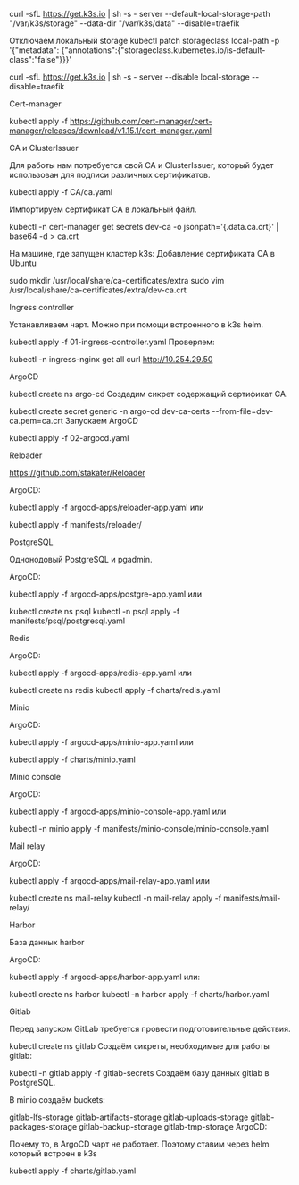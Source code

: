curl -sfL https://get.k3s.io | sh -s - server --default-local-storage-path "/var/k3s/storage" --data-dir "/var/k3s/data" --disable=traefik

Отключаем локальный storage
kubectl patch storageclass local-path -p '{"metadata": {"annotations":{"storageclass.kubernetes.io/is-default-class":"false"}}}'


curl -sfL https://get.k3s.io | sh -s - server --disable local-storage --disable=traefik

Cert-manager

kubectl apply -f https://github.com/cert-manager/cert-manager/releases/download/v1.15.1/cert-manager.yaml

CA и ClusterIssuer

Для работы нам потребуется свой CA и ClusterIssuer, который будет использован для подписи различных сертификатов.

kubectl apply -f CA/ca.yaml

Импортируем сертификат CA в локальный файл.

kubectl -n cert-manager get secrets dev-ca -o jsonpath='{.data.ca\.crt}' | base64 -d > ca.crt

На машине, где запущен кластер k3s:
Добавление сертификата CA в Ubuntu

sudo mkdir /usr/local/share/ca-certificates/extra
sudo vim /usr/local/share/ca-certificates/extra/dev-ca.crt


Ingress controller

Устанавливаем чарт. Можно при помощи встроенного в k3s helm.

kubectl apply -f 01-ingress-controller.yaml
Проверяем:

kubectl -n ingress-nginx get all
curl http://10.254.29.50

ArgoCD

kubectl create ns argo-cd
Создадим сикрет содержащий сертификат CA.

kubectl create secret generic -n argo-cd dev-ca-certs --from-file=dev-ca.pem=ca.crt
Запускаем ArgoCD

kubectl apply -f 02-argocd.yaml

Reloader

https://github.com/stakater/Reloader

ArgoCD:

kubectl apply -f argocd-apps/reloader-app.yaml
или

kubectl apply -f manifests/reloader/

PostgreSQL

Однонодовый PostgreSQL и pgadmin.

ArgoCD:

kubectl apply -f argocd-apps/postgre-app.yaml
или

kubectl create ns psql
kubectl -n psql apply -f manifests/psql/postgresql.yaml

Redis

ArgoCD:

kubectl apply -f argocd-apps/redis-app.yaml
или

kubectl create ns redis
kubectl apply -f charts/redis.yaml

Minio

ArgoCD:

kubectl apply -f argocd-apps/minio-app.yaml
или

kubectl apply -f charts/minio.yaml

Minio console

ArgoCD:

kubectl apply -f argocd-apps/minio-console-app.yaml
или

kubectl -n minio apply -f manifests/minio-console/minio-console.yaml

Mail relay

ArgoCD:

kubectl apply -f argocd-apps/mail-relay-app.yaml
или

kubectl create ns mail-relay
kubectl -n mail-relay apply -f manifests/mail-relay/

Harbor

База данных harbor

ArgoCD:

kubectl apply -f argocd-apps/harbor-app.yaml
или:

kubectl create ns harbor
kubectl -n harbor apply -f charts/harbor.yaml

Gitlab

Перед запуском GitLab требуется провести подготовительные действия.

kubectl create ns gitlab
Создаём сикреты, необходимые для работы gitlab:

kubectl -n gitlab apply -f gitlab-secrets
Создаём базу данных gitlab в PostgreSQL.

В minio создаём buckets:

gitlab-lfs-storage
gitlab-artifacts-storage
gitlab-uploads-storage
gitlab-packages-storage
gitlab-backup-storage
gitlab-tmp-storage
ArgoCD:

Почему то, в ArgoCD чарт не работает. Поэтому ставим через helm который встроен в k3s

kubectl apply -f charts/gitlab.yaml

